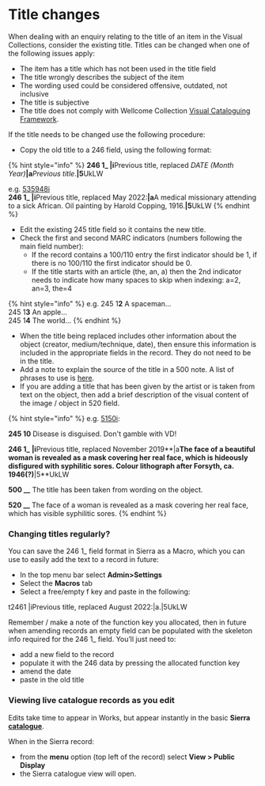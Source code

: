 # Title changes

When dealing with an enquiry relating to the title of an item in the Visual Collections, consider the existing title. Titles can be changed when one of the following issues apply:

* The item has a title which has not been used in the title field
* The title wrongly describes the subject of the item
* The wording used could be considered offensive, outdated, not inclusive
* The title is subjective
* The title does not comply with Wellcome Collection [Visual Cataloguing Framework](https://docs.wellcomecollection.org/visual-material/metadata-framework/metadata-elements/title-brief-description).

If the title needs to be changed use the following procedure:

* Copy the old title to a 246 field, using the following format:

{% hint style="info" %}
**246 1\_ |i**Previous title, replaced _DATE (Month Year)_**|a**_Previous title_.**|5**UkLW

e.g. [535948i](https://wellcomecollection.org/works/u4hc2hwe) \
**246 1\_ |i**Previous title, replaced May 2022:**|a**A medical missionary attending to a sick African. Oil painting by Harold Copping, 1916.**|5**UkLW
{% endhint %}

* Edit the existing 245 title field so it contains the new title.
* Check the first and second MARC indicators (numbers following the main field number):
  * If the record contains a 100/110 entry the first indicator should be 1, if there is no 100/110 the first indicator should be 0.
  * If the title starts with an article (the, an, a) then the 2nd indicator needs to indicate how many spaces to skip when indexing: a=2, an=3, the=4

{% hint style="info" %}
e.g.   245 1**2** A spaceman...\
&#x20;        245 1**3** An apple...\
&#x20;        245 1**4** The world...
{% endhint %}

* When the title being replaced includes other information about the object (creator, medium/technique, date), then ensure this information is included in the appropriate fields in the record. They do not need to be in the title.
* Add a note to explain the source of the title in a 500 note. A list of phrases to use is [here](https://docs.wellcomecollection.org/visual-material/metadata-framework/metadata-elements/title-brief-description).
* If you are adding a title that has been given by the artist or is taken from text on the object, then add a brief description of the visual content of the image / object in 520 field.

{% hint style="info" %}
e.g. [5150i](https://wellcomecollection.org/works/mahrpy8v):  &#x20;

**245 10** Disease is disguised. Don't gamble with VD!

**246 1\_** **|i**Previous title, replaced November 2019**|a**The face of a beautiful woman is revealed as a mask covering her real face, which is hideously disfigured with syphilitic sores. Colour lithograph after Forsyth, ca. 1946(?)**|5**UkLW

**500 \_\_** The title has been taken from wording on the object.

**520 \_\_** The face of a woman is revealed as a mask covering her real face, which has visible syphilitic sores.
{% endhint %}

### **Changing titles regularly?**

You can save the 246 1\_ field format in Sierra as a Macro, which you can use to easily add the text to a record in future:

* In the top menu bar select **Admin>Settings**
* Select the **Macros** tab
* Select a free/empty f key and paste in the following:

&#x20;      t2461 |iPrevious title, replaced August 2022:|a.|5UkLW

Remember / make a note of the function key you allocated, then in future when amending records an empty field can be populated with the skeleton info required for the 246 1\_ field. You’ll just need to:

* add a new field to the record
* populate it with the 246 data by pressing the allocated function key
* amend the date
* paste in the old title

### Viewing live catalogue records as you edit

Edits take time to appear in Works, but appear instantly in the basic **Sierra** [**catalogue**](https://catalogue.wellcomelibrary.org/).

When in the Sierra record:

* from the **menu** option (top left of the record) select **View > Public Display**
* the Sierra catalogue view will open.
